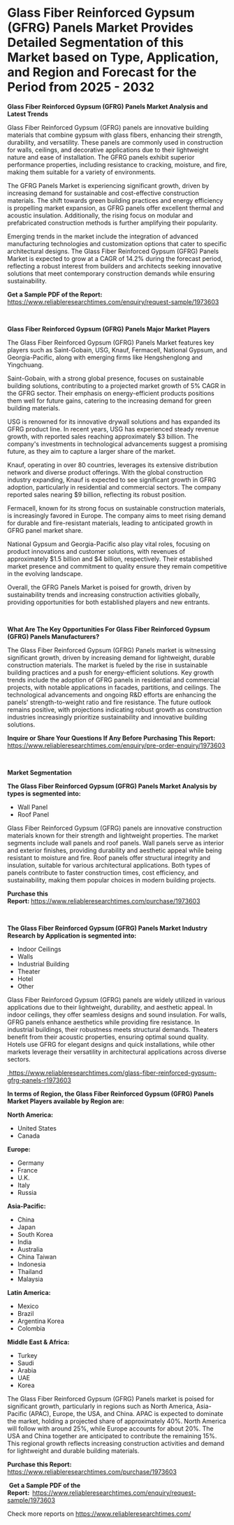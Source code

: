 <p><h1>Glass Fiber Reinforced Gypsum (GFRG) Panels Market Provides Detailed Segmentation of this Market based on Type, Application, and Region and Forecast for the Period from 2025 - 2032</h1></p><p><strong>Glass Fiber Reinforced Gypsum (GFRG) Panels Market Analysis and Latest Trends</strong></p>
<p><p>Glass Fiber Reinforced Gypsum (GFRG) panels are innovative building materials that combine gypsum with glass fibers, enhancing their strength, durability, and versatility. These panels are commonly used in construction for walls, ceilings, and decorative applications due to their lightweight nature and ease of installation. The GFRG panels exhibit superior performance properties, including resistance to cracking, moisture, and fire, making them suitable for a variety of environments.</p><p>The GFRG Panels Market is experiencing significant growth, driven by increasing demand for sustainable and cost-effective construction materials. The shift towards green building practices and energy efficiency is propelling market expansion, as GFRG panels offer excellent thermal and acoustic insulation. Additionally, the rising focus on modular and prefabricated construction methods is further amplifying their popularity.</p><p>Emerging trends in the market include the integration of advanced manufacturing technologies and customization options that cater to specific architectural designs. The Glass Fiber Reinforced Gypsum (GFRG) Panels Market is expected to grow at a CAGR of 14.2% during the forecast period, reflecting a robust interest from builders and architects seeking innovative solutions that meet contemporary construction demands while ensuring sustainability.</p></p>
<p><strong>Get a Sample PDF of the Report:&nbsp;</strong> <a href="https://www.reliableresearchtimes.com/enquiry/request-sample/1973603?utm_campaign=3287&utm_medium=2&utm_source=Github&utm_content=ia&utm_term=03042025&utm_id=glass-fiber-reinforced-gypsum-gfrg-panels">https://www.reliableresearchtimes.com/enquiry/request-sample/1973603</a></p>
<p>&nbsp;</p>
<p><strong>Glass Fiber Reinforced Gypsum (GFRG) Panels Major Market Players</strong></p>
<p><p>The Glass Fiber Reinforced Gypsum (GFRG) Panels Market features key players such as Saint-Gobain, USG, Knauf, Fermacell, National Gypsum, and Georgia-Pacific, along with emerging firms like Hengshenglong and Yingchuang. </p><p>Saint-Gobain, with a strong global presence, focuses on sustainable building solutions, contributing to a projected market growth of 5% CAGR in the GFRG sector. Their emphasis on energy-efficient products positions them well for future gains, catering to the increasing demand for green building materials.</p><p>USG is renowned for its innovative drywall solutions and has expanded its GFRG product line. In recent years, USG has experienced steady revenue growth, with reported sales reaching approximately $3 billion. The company's investments in technological advancements suggest a promising future, as they aim to capture a larger share of the market.</p><p>Knauf, operating in over 80 countries, leverages its extensive distribution network and diverse product offerings. With the global construction industry expanding, Knauf is expected to see significant growth in GFRG adoption, particularly in residential and commercial sectors. The company reported sales nearing $9 billion, reflecting its robust position.</p><p>Fermacell, known for its strong focus on sustainable construction materials, is increasingly favored in Europe. The company aims to meet rising demand for durable and fire-resistant materials, leading to anticipated growth in GFRG panel market share.</p><p>National Gypsum and Georgia-Pacific also play vital roles, focusing on product innovations and customer solutions, with revenues of approximately $1.5 billion and $4 billion, respectively. Their established market presence and commitment to quality ensure they remain competitive in the evolving landscape.</p><p>Overall, the GFRG Panels Market is poised for growth, driven by sustainability trends and increasing construction activities globally, providing opportunities for both established players and new entrants.</p></p>
<p>&nbsp;</p>
<p><strong>What Are The Key Opportunities For Glass Fiber Reinforced Gypsum (GFRG) Panels Manufacturers?</strong></p>
<p><p>The Glass Fiber Reinforced Gypsum (GFRG) Panels market is witnessing significant growth, driven by increasing demand for lightweight, durable construction materials. The market is fueled by the rise in sustainable building practices and a push for energy-efficient solutions. Key growth trends include the adoption of GFRG panels in residential and commercial projects, with notable applications in facades, partitions, and ceilings. The technological advancements and ongoing R&D efforts are enhancing the panels' strength-to-weight ratio and fire resistance. The future outlook remains positive, with projections indicating robust growth as construction industries increasingly prioritize sustainability and innovative building solutions.</p></p>
<p><strong>Inquire or Share Your Questions If Any Before Purchasing This Report:</strong> <a href="https://www.reliableresearchtimes.com/enquiry/pre-order-enquiry/1973603?utm_campaign=3287&utm_medium=2&utm_source=Github&utm_content=ia&utm_term=03042025&utm_id=glass-fiber-reinforced-gypsum-gfrg-panels">https://www.reliableresearchtimes.com/enquiry/pre-order-enquiry/1973603</a></p>
<p>&nbsp;</p>
<p><strong>Market Segmentation</strong></p>
<p><strong>The Glass Fiber Reinforced Gypsum (GFRG) Panels Market Analysis by types is segmented into:</strong></p>
<p><ul><li>Wall Panel</li><li>Roof Panel</li></ul></p>
<p><p>Glass Fiber Reinforced Gypsum (GFRG) panels are innovative construction materials known for their strength and lightweight properties. The market segments include wall panels and roof panels. Wall panels serve as interior and exterior finishes, providing durability and aesthetic appeal while being resistant to moisture and fire. Roof panels offer structural integrity and insulation, suitable for various architectural applications. Both types of panels contribute to faster construction times, cost efficiency, and sustainability, making them popular choices in modern building projects.</p></p>
<p><strong>Purchase this Report:&nbsp;</strong><a href="https://www.reliableresearchtimes.com/purchase/1973603?utm_campaign=3287&utm_medium=2&utm_source=Github&utm_content=ia&utm_term=03042025&utm_id=glass-fiber-reinforced-gypsum-gfrg-panels">https://www.reliableresearchtimes.com/purchase/1973603</a></p>
<p>&nbsp;</p>
<p><strong>The Glass Fiber Reinforced Gypsum (GFRG) Panels Market Industry Research by Application is segmented into:</strong></p>
<p><ul><li>Indoor Ceilings</li><li>Walls</li><li>Industrial Building</li><li>Theater</li><li>Hotel</li><li>Other</li></ul></p>
<p><p>Glass Fiber Reinforced Gypsum (GFRG) panels are widely utilized in various applications due to their lightweight, durability, and aesthetic appeal. In indoor ceilings, they offer seamless designs and sound insulation. For walls, GFRG panels enhance aesthetics while providing fire resistance. In industrial buildings, their robustness meets structural demands. Theaters benefit from their acoustic properties, ensuring optimal sound quality. Hotels use GFRG for elegant designs and quick installations, while other markets leverage their versatility in architectural applications across diverse sectors.</p></p>
<p><a href="https://www.reliableresearchtimes.com/glass-fiber-reinforced-gypsum-gfrg-panels-r1973603?utm_campaign=3287&utm_medium=2&utm_source=Github&utm_content=ia&utm_term=03042025&utm_id=glass-fiber-reinforced-gypsum-gfrg-panels">&nbsp;https://www.reliableresearchtimes.com/glass-fiber-reinforced-gypsum-gfrg-panels-r1973603</a></p>
<p><strong>In terms of Region, the Glass Fiber Reinforced Gypsum (GFRG) Panels Market Players available by Region are:</strong></p>
<p>
    <p> <strong> North America: </strong>
        <ul>
            <li>United States</li>
            <li>Canada</li>
        </ul>
        </p> 
    <p> <strong> Europe: </strong>
        <ul>
            <li>Germany</li>
            <li>France</li>
            <li>U.K.</li>
            <li>Italy</li>
            <li>Russia</li>
        </ul>
        </p> 
    <p> <strong> Asia-Pacific: </strong>
        <ul>
            <li>China</li>
            <li>Japan</li>
            <li>South Korea</li>
            <li>India</li>
            <li>Australia</li>
            <li>China Taiwan</li>
            <li>Indonesia</li>
            <li>Thailand</li>
            <li>Malaysia</li>
        </ul>
        </p> 
    <p> <strong> Latin America: </strong>
        <ul>
            <li>Mexico</li>
            <li>Brazil</li>
            <li>Argentina Korea</li>
            <li>Colombia</li>
        </ul>
        </p> 
    <p> <strong> Middle East & Africa: </strong>
        <ul>
            <li>Turkey</li>
            <li>Saudi</li>
            <li>Arabia</li>
            <li>UAE</li>
            <li>Korea</li>
        </ul>
    </p>
    </p>
<p><p>The Glass Fiber Reinforced Gypsum (GFRG) Panels market is poised for significant growth, particularly in regions such as North America, Asia-Pacific (APAC), Europe, the USA, and China. APAC is expected to dominate the market, holding a projected share of approximately 40%. North America will follow with around 25%, while Europe accounts for about 20%. The USA and China together are anticipated to contribute the remaining 15%. This regional growth reflects increasing construction activities and demand for lightweight and durable building materials.</p></p>
<p><strong>Purchase this Report: </strong><a href="https://www.reliableresearchtimes.com/purchase/1973603?utm_campaign=3287&utm_medium=2&utm_source=Github&utm_content=ia&utm_term=03042025&utm_id=glass-fiber-reinforced-gypsum-gfrg-panels">https://www.reliableresearchtimes.com/purchase/1973603</a></p>
<p>&nbsp;<strong>Get a Sample PDF of the Report:&nbsp;&nbsp;</strong><a href="https://www.reliableresearchtimes.com/enquiry/request-sample/1973603?utm_campaign=3287&utm_medium=2&utm_source=Github&utm_content=ia&utm_term=03042025&utm_id=glass-fiber-reinforced-gypsum-gfrg-panels">https://www.reliableresearchtimes.com/enquiry/request-sample/1973603</a></p>
<p><strong></strong></p>
<p>Check more reports on <a href="https://www.reliableresearchtimes.com/?utm_campaign=3287&utm_medium=2&utm_source=Github&utm_content=ia&utm_term=03042025&utm_id=glass-fiber-reinforced-gypsum-gfrg-panels">https://www.reliableresearchtimes.com/</a></p>